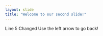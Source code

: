 ```yaml
---
layout: slide
title: "Welcome to our second slide!"
---
```

Line 5 Changed
Use the left arrow to go back!
